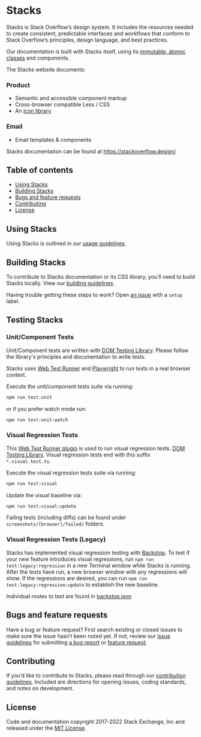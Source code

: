 # Stacks

Stacks is Stack Overflow’s design system. It includes the resources needed to create consistent, predictable interfaces and workflows that conform to Stack Overflow’s principles, design language, and best practices.

Our documentation is built with Stacks itself, using its [immutable, atomic classes](http://johnpolacek.com/rethinking/) and components.

The Stacks website documents:

### Product
- Semantic and accessible component markup
- Cross-browser compatible Less / CSS
- An [icon library](https://github.com/StackExchange/Stacks-Icons)

### Email
- Email templates & components

Stacks documentation can be found at https://stackoverflow.design/

## Table of contents

- [Using Stacks](#using-stacks)
- [Building Stacks](#building-stacks)
- [Bugs and feature requests](#bugs-and-feature-requests)
- [Contributing](#contributing)
- [License](#license)

## Using Stacks
Using Stacks is outlined in our [usage guidelines](https://stackoverflow.design/product/guidelines/using-stacks).

## Building Stacks
To contribute to Stacks documentation or its CSS library, you’ll need to build Stacks locally. View our [building guidelines](https://stackoverflow.design/product/guidelines/building).

Having trouble getting these steps to work? Open [an issue](https://github.com/StackExchange/Stacks/issues/new) with a `setup` label.

## Testing Stacks

### Unit/Component Tests

Unit/Component tests are written with [DOM Testing Library](https://testing-library.com/docs/dom-testing-library/intro).
Please follow the library's principles and documentation to write tests.

Stacks uses [Web Test Runner](https://modern-web.dev/docs/test-runner/overview/) and [Playwright](https://modern-web.dev/docs/test-runner/browser-launchers/playwright/) to run tests in a real browser context.

Execute the unit/component tests suite via running:
```sh
npm run test:unit
```
or if you prefer watch mode run:
```sh
npm run test:unit:watch
```

### Visual Regression Tests

This [Web Test Runner plugin](https://www.npmjs.com/package/@web/test-runner-visual-regression) is used to run visual regression tests. [DOM Testing Library](https://testing-library.com/docs/dom-testing-library/intro).
Visual regression tests end with this suffix `*.visual.test.ts`.

Execute the visual regression tests suite via running:
```sh
npm run test:visual
```

Update the visual baseline via:
```sh
npm run test:visual:update
```

Failing tests (including diffs) can be found under `screenshots/[browser]/failed/` folders.

### Visual Regression Tests (Legacy)
Stacks has implemented visual regression testing with [Backstop](https://github.com/garris/BackstopJS). To test if your new feature introduces visual regressions, run `npm run test:legacy:regression` in a new Terminal window while Stacks is running. After the tests have run, a new browser window with any regressions will show. If the regressions are desired, you can run `npm run test:legacy:regression:update` to establish the new baseline.

Individual routes to test are found in [backstop.json](/backstop.json)

## Bugs and feature requests
Have a bug or feature request? First search existing or closed issues to make sure the issue hasn’t been noted yet. If not, review our [issue guidelines](/CONTRIBUTING.md#open-an-issue) for submitting [a bug report](/CONTRIBUTING.md#reporting-bugs) or [feature request](/CONTRIBUTING.md#feature-requests).

## Contributing
If you’d like to contribute to Stacks, please read through our [contribution guidelines](/CONTRIBUTING.md). Included are directions for opening issues, coding standards, and notes on development.

## License
Code and documentation copyright 2017-2022 Stack Exchange, Inc and released under the [MIT License](/LICENSE.MD).
